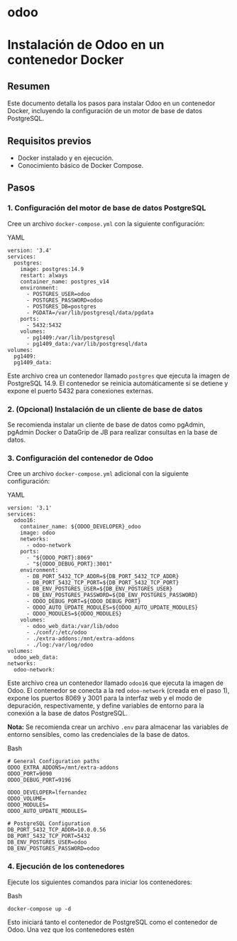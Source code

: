 # odoo

Instalación de Odoo en un contenedor Docker
===========================================

Resumen
-------

Este documento detalla los pasos para instalar Odoo en un contenedor Docker, incluyendo la configuración de un motor de base de datos PostgreSQL.

Requisitos previos
------------------

-   Docker instalado y en ejecución.
-   Conocimiento básico de Docker Compose.

Pasos
-----

### 1\. Configuración del motor de base de datos PostgreSQL

Cree un archivo `docker-compose.yml` con la siguiente configuración:

YAML

```
version: '3.4'
services:
  postgres:
    image: postgres:14.9
    restart: always
    container_name: postgres_v14
    environment:
      - POSTGRES_USER=odoo
      - POSTGRES_PASSWORD=odoo
      - POSTGRES_DB=postgres
      - PGDATA=/var/lib/postgresql/data/pgdata
    ports:
      - 5432:5432
    volumes:
      - pg1409:/var/lib/postgresql
      - pg1409_data:/var/lib/postgresql/data
volumes:
  pg1409:
  pg1409_data:

```


Este archivo crea un contenedor llamado `postgres` que ejecuta la imagen de PostgreSQL 14.9. El contenedor se reinicia automáticamente si se detiene y expone el puerto 5432 para conexiones externas.

### 2\. (Opcional) Instalación de un cliente de base de datos

Se recomienda instalar un cliente de base de datos como pgAdmin, pgAdmin Docker o DataGrip de JB para realizar consultas en la base de datos.

### 3\. Configuración del contenedor de Odoo

Cree un archivo `docker-compose.yml` adicional con la siguiente configuración:

YAML

```
version: '3.1'
services:
  odoo16:
    container_name: ${ODOO_DEVELOPER}_odoo
    image: odoo
    networks:
      - odoo-network
    ports:
      - "${ODOO_PORT}:8069"
      - "${ODOO_DEBUG_PORT}:3001"
    environment:
      - DB_PORT_5432_TCP_ADDR=${DB_PORT_5432_TCP_ADDR}
      - DB_PORT_5432_TCP_PORT=${DB_PORT_5432_TCP_PORT}
      - DB_ENV_POSTGRES_USER=${DB_ENV_POSTGRES_USER}
      - DB_ENV_POSTGRES_PASSWORD=${DB_ENV_POSTGRES_PASSWORD}
      - ODOO_DEBUG_PORT=${ODOO_DEBUG_PORT}
      - ODOO_AUTO_UPDATE_MODULES=${ODOO_AUTO_UPDATE_MODULES}
      - ODOO_MODULES=${ODOO_MODULES}
    volumes:
      - odoo_web_data:/var/lib/odoo
      - ./conf/:/etc/odoo
      - ./extra-addons:/mnt/extra-addons
      - ./log:/var/log/odoo
volumes:
  odoo_web_data:
networks:
  odoo-network:

```


Este archivo crea un contenedor llamado `odoo16` que ejecuta la imagen de Odoo. El contenedor se conecta a la red `odoo-network` (creada en el paso 1), expone los puertos 8069 y 3001 para la interfaz web y el modo de depuración, respectivamente, y define variables de entorno para la conexión a la base de datos PostgreSQL.

**Nota:** Se recomienda crear un archivo `.env` para almacenar las variables de entorno sensibles, como las credenciales de la base de datos.

Bash

```
# General Configuration paths
ODOO_EXTRA_ADDONS=/mnt/extra-addons
ODOO_PORT=9090
ODOO_DEBUG_PORT=9196

ODOO_DEVELOPER=lfernandez
ODOO_VOLUME=
ODOO_MODULES=
ODOO_AUTO_UPDATE_MODULES=

# PostgreSQL Configuration
DB_PORT_5432_TCP_ADDR=10.0.0.56
DB_PORT_5432_TCP_PORT=5432
DB_ENV_POSTGRES_USER=odoo
DB_ENV_POSTGRES_PASSWORD=odoo

```


### 4\. Ejecución de los contenedores

Ejecute los siguientes comandos para iniciar los contenedores:

Bash

```
docker-compose up -d

```


Esto iniciará tanto el contenedor de PostgreSQL como el contenedor de Odoo. Una vez que los contenedores estén
